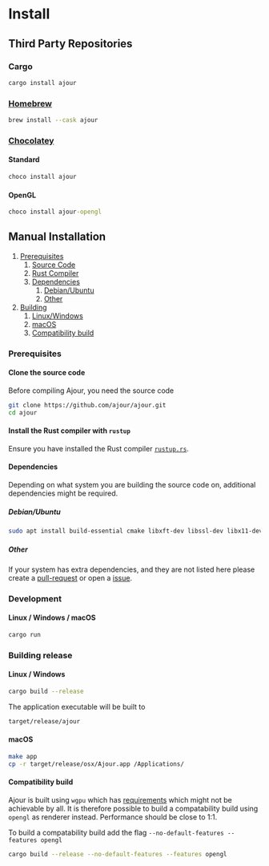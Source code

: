 # Install

## Third Party Repositories

### Cargo

```sh
cargo install ajour
```

### [Homebrew](https://brew.sh/)

```sh
brew install --cask ajour
```

### [Chocolatey](https://chocolatey.org/)

#### Standard

```cmd
choco install ajour
```

#### OpenGL

```cmd
choco install ajour-opengl
```

## Manual Installation

1. [Prerequisites](#prerequisites)
   1. [Source Code](#clone-the-source-code)
   2. [Rust Compiler](#install-the-rust-compiler-with-rustup)
   3. [Dependencies](#dependencies)
      1. [Debian/Ubuntu](#debianubuntu)
      2. [Other](#other)
2. [Building](#building)
   1. [Linux/Windows](#linux--windows)
   2. [macOS](#macos)
   3. [Compatibility build](#compatibility-build)

### Prerequisites

#### Clone the source code

Before compiling Ajour, you need the source code

```sh
git clone https://github.com/ajour/ajour.git
cd ajour
```

#### Install the Rust compiler with `rustup`

Ensure you have installed the Rust compiler [`rustup.rs`](https://rustup.rs/).

#### Dependencies

Depending on what system you are building the source code on, additional dependencies
might be required.

##### Debian/Ubuntu

```sh
sudo apt install build-essential cmake libxft-dev libssl-dev libx11-dev libxkbcommon-dev
```

##### Other

If your system has extra dependencies, and they are not listed here please create
a [pull-request](https://github.com/ajour/ajour/pulls) or open a [issue](https://github.com/ajour/ajour/issues).

### Development

#### Linux / Windows / macOS

```sh
cargo run
```

### Building release

#### Linux / Windows

```sh
cargo build --release
```

The application executable will be built to

```sh
target/release/ajour
```

#### macOS

```sh
make app
cp -r target/release/osx/Ajour.app /Applications/
```

#### Compatibility build

Ajour is built using `wgpu` which has [requirements](https://github.com/gfx-rs/wgpu#supported-platforms)
which might not be achievable by all.
It is therefore possible to build a compatability build using `opengl`
as renderer instead. Performance should be close to 1:1.

To build a compatability build add the flag `--no-default-features --features opengl`

```sh
cargo build --release --no-default-features --features opengl
```
